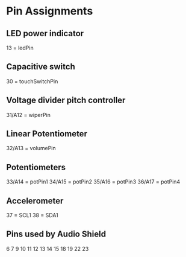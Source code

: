 # Pin Assignments

## LED power indicator
13 = ledPin

## Capacitive switch
30 = touchSwitchPin

## Voltage divider pitch controller
31/A12 = wiperPin

## Linear Potentiometer
32/A13 = volumePin

## Potentiometers
33/A14 = potPin1
34/A15 = potPin2
35/A16 = potPin3
36/A17 = potPin4

## Accelerometer
37 = SCL1
38 = SDA1

## Pins used by Audio Shield
6
7
9 
10
11 
12
13 
14
15
18 
19 
22 
23


